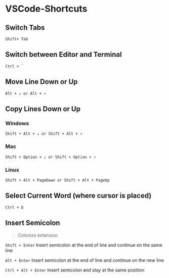 # VSCode-Shortcuts

## Switch Tabs

```
Shift+ Tab
```

## Switch between Editor and Terminal

```
Ctrl + `
```

## Move Line Down or Up

```
Alt + ↓ or Alt + ↑
```

## Copy Lines Down or Up

### Windows
```
Shift + Alt + ↓ or Shift + Alt + ↑
```

### Mac
```
Shift + Option + ↓ or Shift + Option + ↑
```

### Linux
```
Shift + Alt + PageDown or Shift + Alt + PageUp
```

## Select Current Word (where cursor is placed)

```
Ctrl + D
```

## Insert Semicolon 

 >  Colonize extension

`Shift + Enter` Insert semicolon at the end of line and continue on the same line

`Alt + Enter` Insert semicolon at the end of line and continue on the new line

`Ctrl + Alt + Enter` Insert semicolon and stay at the same position
